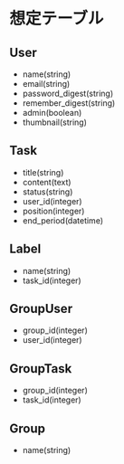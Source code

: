 # 想定テーブル

## User
  * name(string)
  * email(string)
  * password_digest(string)
  * remember_digest(string)
  * admin(boolean)
  * thumbnail(string)

## Task
  * title(string)
  * content(text)
  * status(string)
  * user_id(integer)
  * position(integer)
  * end_period(datetime)

## Label
  * name(string)
  * task_id(integer)

## GroupUser
  * group_id(integer)
  * user_id(integer)

## GroupTask
  * group_id(integer)
  * task_id(integer)

## Group
  * name(string)
